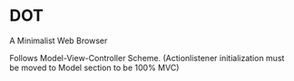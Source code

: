 DOT
===

A Minimalist Web Browser

Follows Model-View-Controller Scheme.
(Actionlistener initialization must be moved to Model section to be 100% MVC)
